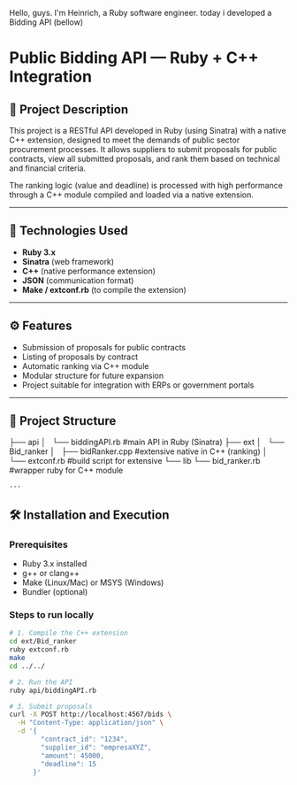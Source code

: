 Hello, guys. I'm Heinrich, a Ruby software engineer. 
today i developed a Bidding API (bellow) 

# Public Bidding API — Ruby + C++ Integration

## 📌 Project Description

This project is a RESTful API developed in Ruby (using Sinatra) with a native C++ extension, designed to meet the demands of public sector procurement processes. 
It allows suppliers to submit proposals for public contracts, view all submitted proposals, and rank them based on technical and financial criteria.

The ranking logic (value and deadline) is processed with high performance through a C++ module compiled and loaded via a native extension.

---

## 🚀 Technologies Used

- **Ruby 3.x**
- **Sinatra** (web framework)
- **C++** (native performance extension)
- **JSON** (communication format)
- **Make / extconf.rb** (to compile the extension)

---

## ⚙️ Features

- Submission of proposals for public contracts
- Listing of proposals by contract
- Automatic ranking via C++ module
- Modular structure for future expansion
- Project suitable for integration with ERPs or government portals

---

## 📂 Project Structure

├── api
│   └── biddingAPI.rb #main API in Ruby (Sinatra)
├── ext
│   └── Bid_ranker
│       ├── bidRanker.cpp #extensive native in C++ (ranking)
│       └── extconf.rb #build script for extensive 
└── lib
    └── bid_ranker.rb #wrapper ruby for C++ module

    ---

## 🛠️ Installation and Execution

### Prerequisites

- Ruby 3.x installed
- g++ or clang++
- Make (Linux/Mac) or MSYS (Windows)
- Bundler (optional)

### Steps to run locally

```bash
# 1. Compile the C++ extension
cd ext/Bid_ranker
ruby extconf.rb
make
cd ../../

# 2. Run the API
ruby api/biddingAPI.rb

# 3. Submit proposals
curl -X POST http://localhost:4567/bids \
  -H "Content-Type: application/json" \
  -d '{
        "contract_id": "1234",
        "supplier_id": "empresaXYZ",
        "amount": 45000,
        "deadline": 15
      }'

